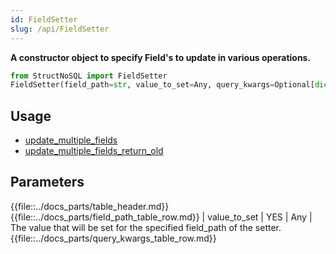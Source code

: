 ```yaml
---
id: FieldSetter
slug: /api/FieldSetter
---
```


**A constructor object to specify Field's to update in various operations.**

```python
from StructNoSQL import FieldSetter
FieldSetter(field_path=str, value_to_set=Any, query_kwargs=Optional[dict])
```

## Usage
- [update_multiple_fields](../api/update_multiple_fields.md)
- [update_multiple_fields_return_old](../api/update_multiple_fields_return_old.md)

## Parameters

{{file::../docs_parts/table_header.md}}
{{file::../docs_parts/field_path_table_row.md}}
| value_to_set  | YES      | Any  | The value that will be set for the specified field_path of the setter.
{{file::../docs_parts/query_kwargs_table_row.md}}

 
